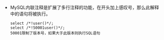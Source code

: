 - MySQL内联注释是扩展了多行注释的功能，在开头加上感叹号，那么此解释中的语句将被执行。

  ```
  select /*!user()*/;
  select /*!50001user()*/;
  50001限制了版本号，如果大于此版本则执行SQL语句
  ```

  ​